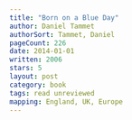 ```yaml
---
title: "Born on a Blue Day"
author: Daniel Tammet
authorSort: Tammet, Daniel
pageCount: 226
date: 2014-01-01
written: 2006
stars: 5
layout: post
category: book
tags: read unreviewed
mapping: England, UK, Europe
---
```

